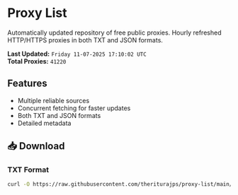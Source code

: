 # Proxy List

Automatically updated repository of free public proxies. Hourly refreshed HTTP/HTTPS proxies in both TXT and JSON formats.

**Last Updated:** `Friday 11-07-2025 17:10:02 UTC`  
**Total Proxies:** `41220`

## Features
- Multiple reliable sources
- Concurrent fetching for faster updates
- Both TXT and JSON formats
- Detailed metadata

## 📥 Download

### TXT Format
```bash
curl -O https://raw.githubusercontent.com/theriturajps/proxy-list/main/proxies.txt